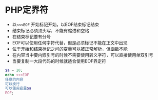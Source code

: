 # PHP定界符

- 以`<<<EOF` 开始标记开始，以EOF结束标记结束
- 结束标记必须顶头写，不能有缩进和空格
- 在结束标记要有分号
- EOF可以使用任何字符代替，但是必须标记不能在正文中出现
- 位于开始和结束标记之间的变量可以被正常解析，但函数不能
- 在内容当中要内嵌引号的时候不需要使用转义字符，可以直接使用单双引号
- 当要复制一大段代码的时候就适合使用EOF界定符

```php
$a = 10;
echo <<<EOF
任意的内容
可以换行
可以使用变量$a
EOF;
```
